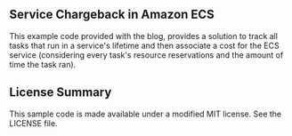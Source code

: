 ## Service Chargeback in Amazon ECS

This example code provided with the blog, provides a solution to track all tasks that run in a service's lifetime and then associate a cost for the ECS service (considering every task's resource reservations and the amount of time the task ran).

## License Summary

This sample code is made available under a modified MIT license. See the LICENSE file.
